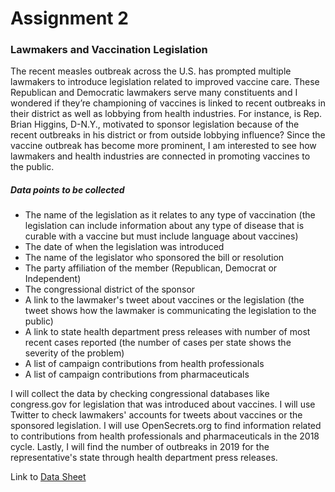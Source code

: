 # Assignment 2

### Lawmakers and Vaccination Legislation

The recent measles outbreak across the U.S. has prompted multiple lawmakers to introduce legislation related to improved vaccine care. These Republican and Democratic lawmakers serve many constituents and I wondered if they’re championing of vaccines is linked to recent outbreaks in their district as well as lobbying from health industries. For instance, is Rep. Brian Higgins, D-N.Y., motivated to sponsor legislation because of the recent outbreaks in his district or from outside lobbying influence? Since the vaccine outbreak has become more prominent, I am interested to see how lawmakers and health industries are connected in promoting vaccines to the public. 

##### Data points to be collected 

- The name of the legislation as it relates to any type of vaccination (the legislation can include information about any type of disease that is curable with a vaccine but must include language about vaccines)  
- The date of when the legislation was introduced 
- The name of the legislator who sponsored the bill or resolution
- The party affiliation of the member (Republican, Democrat or Independent) 
- The congressional district of the sponsor 
- A link to the lawmaker's tweet about vaccines or the legislation (the tweet shows how the lawmaker is communicating the legislation to the public) 
- A link to state health department press releases with number of most recent cases reported (the number of cases per state shows the severity of the problem)
- A list of campaign contributions from health professionals
- A list of campaign contributions from pharmaceuticals

I will collect the data by checking congressional databases like congress.gov for legislation that was introduced about vaccines. I will use Twitter to check lawmakers' accounts for tweets about vaccines or the sponsored legislation. I will use OpenSecrets.org to find information related to contributions from health professionals and pharmaceuticals in the 2018 cycle. Lastly, I will find the number of outbreaks in 2019 for the representative's state through health department press releases. 

Link to [Data Sheet](https://docs.google.com/spreadsheets/d/1fN9MxRtk2-bVJko1-lVoAh3imLHINYbUDgTrBwS1JI4/edit?usp=sharing)
